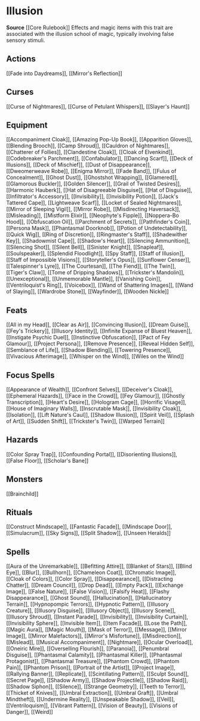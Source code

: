 ﻿---
id: '92'
name: Illusion
rarity: Common
source: '[[DATABASE/source/Core Rulebook|Core Rulebook]]'
trait:
- Illusion
type: Trait

---
# Illusion

**Source** [[Core Rulebook]] 
Effects and magic items with this trait are associated with the illusion school of magic, typically involving false sensory stimuli.

## Actions

[[Fade into Daydreams]], [[Mirror's Reflection]]

## Curses

[[Curse of Nightmares]], [[Curse of Petulant Whispers]], [[Slayer's Haunt]]

## Equipment

[[Accompaniment Cloak]], [[Amazing Pop-Up Book]], [[Apparition Gloves]], [[Blending Brooch]], [[Camp Shroud]], [[Cauldron of Nightmares]], [[Chatterer of Follies]], [[Clandestine Cloak]], [[Cloak of Elvenkind]], [[Codebreaker's Parchment]], [[Confabulator]], [[Dancing Scarf]], [[Deck of Illusions]], [[Deck of Mischief]], [[Dust of Disappearance]], [[Dweomerweave Robe]], [[Enigma Mirror]], [[Fade Band]], [[Fulus of Concealment]], [[Ghost Dust]], [[Ghostshot Wrapping]], [[Glamered]], [[Glamorous Buckler]], [[Golden Silencer]], [[Grail of Twisted Desires]], [[Harmonic Hauberk]], [[Hat of Disagreeable Disguise]], [[Hat of Disguise]], [[Infiltrator's Accessory]], [[Invisibility]], [[Invisibility Potion]], [[Jack's Tattered Cape]], [[Lightweave Scarf]], [[Locket of Sealed Nightmares]], [[Mirror of Sleeping Vigil]], [[Mirror Robe]], [[Misdirecting Haversack]], [[Misleading]], [[Mistform Elixir]], [[Neophyte's Fipple]], [[Noppera-Bo Hood]], [[Obfuscation Oil]], [[Parchment of Secrets]], [[Pathfinder's Coin]], [[Persona Mask]], [[Phantasmal Doorknob]], [[Potion of Undetectability]], [[Quick Wig]], [[Ring of Discretion]], [[Ringmaster's Staff]], [[Shadewither Key]], [[Shadowmist Cape]], [[Shadow's Heart]], [[Silencing Ammunition]], [[Silencing Shot]], [[Silent Bell]], [[Sinister Knight]], [[Snapleaf]], [[Soulspeaker]], [[Splendid Floodlight]], [[Spy Staff]], [[Staff of Illusion]], [[Staff of Impossible Visions]], [[Storyteller's Opus]], [[Sunflower Censer]], [[Talespinner's Lyre]], [[The Courtesan]], [[The Fiend]], [[The Twin]], [[Tiger's Claw]], [[Tome of Dripping Shadows]], [[Trickster's Mandolin]], [[Unexceptional]], [[Unmemorable Mantle]], [[Vanishing Coin]], [[Ventriloquist's Ring]], [[Voicebox]], [[Wand of Shattering Images]], [[Wand of Slaying]], [[Wardrobe Stone]], [[Wayfinder]], [[Wooden Nickle]]

## Feats

[[All in my Head]], [[Clear as Air]], [[Convincing Illusion]], [[Dream Guise]], [[Fey's Trickery]], [[Illusory Identity]], [[Infinite Expanse of Bluest Heaven]], [[Instigate Psychic Duel]], [[Instinctive Obfuscation]], [[Pact of Fey Glamour]], [[Project Persona]], [[Remove Presence]], [[Reveal Hidden Self]], [[Semblance of Life]], [[Shadow Blending]], [[Towering Presence]], [[Vivacious Afterimage]], [[Whisper on the Wind]], [[Wiles on the Wind]]

## Focus Spells

[[Appearance of Wealth]], [[Confront Selves]], [[Deceiver's Cloak]], [[Ephemeral Hazards]], [[Face in the Crowd]], [[Fey Glamour]], [[Ghostly Transcription]], [[Heart's Desire]], [[Hologram Cage]], [[Horrific Visage]], [[House of Imaginary Walls]], [[Inscrutable Mask]], [[Invisibility Cloak]], [[Isolation]], [[Lift Nature's Caul]], [[Shadow Illusion]], [[Spirit Veil]], [[Splash of Art]], [[Sudden Shift]], [[Trickster's Twin]], [[Warped Terrain]]

## Hazards

[[Color Spray Trap]], [[Confounding Portal]], [[Disorienting Illusions]], [[False Floor]], [[Scholar's Bane]]

## Monsters

[[Brainchild]]

## Rituals

[[Construct Mindscape]], [[Fantastic Facade]], [[Mindscape Door]], [[Simulacrum]], [[Sky Signs]], [[Split Shadow]], [[Unseen Heralds]]

## Spells

[[Aura of the Unremarkable]], [[Befitting Attire]], [[Blanket of Stars]], [[Blind Eye]], [[Blur]], [[Bullhorn]], [[Chameleon Coat]], [[Chromatic Image]], [[Cloak of Colors]], [[Color Spray]], [[Disappearance]], [[Distracting Chatter]], [[Dream Council]], [[Drop Dead]], [[Empty Pack]], [[Exchange Image]], [[False Nature]], [[False Vision]], [[Falsify Heat]], [[Flashy Disappearance]], [[Ghost Sound]], [[Hallucination]], [[Hallucinatory Terrain]], [[Hypnopompic Terrors]], [[Hypnotic Pattern]], [[Illusory Creature]], [[Illusory Disguise]], [[Illusory Object]], [[Illusory Scene]], [[Illusory Shroud]], [[Instant Parade]], [[Invisibility]], [[Invisibility Curtain]], [[Invisibility Sphere]], [[Invisible Item]], [[Item Facade]], [[Lose the Path]], [[Magic Aura]], [[Magic Mouth]], [[Mask of Terror]], [[Message]], [[Mirror Image]], [[Mirror Malefactors]], [[Mirror's Misfortune]], [[Misdirection]], [[Mislead]], [[Musical Accompaniment]], [[Nightmare]], [[Ocular Overload]], [[Oneiric Mire]], [[Overselling Flourish]], [[Paranoia]], [[Penumbral Disguise]], [[Phantasmal Calamity]], [[Phantasmal Killer]], [[Phantasmal Protagonist]], [[Phantasmal Treasure]], [[Phantom Crowd]], [[Phantom Pain]], [[Phantom Prison]], [[Portrait of the Artist]], [[Project Image]], [[Rallying Banner]], [[Replicate]], [[Scintillating Pattern]], [[Sculpt Sound]], [[Secret Page]], [[Shadow Army]], [[Shadow Projectile]], [[Shadow Raid]], [[Shadow Siphon]], [[Silence]], [[Strange Geometry]], [[Teeth to Terror]], [[Thicket of Knives]], [[Umbral Extraction]], [[Umbral Graft]], [[Umbral Mindtheft]], [[Undermine Reality]], [[Unspeakable Shadow]], [[Veil]], [[Ventriloquism]], [[Vibrant Pattern]], [[Vision of Beauty]], [[Visions of Danger]], [[Weird]]